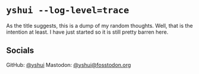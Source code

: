 # `yshui --log-level=trace`

As the title suggests, this is a dump of my random thoughts. Well, that is the intention at least. I have just started so it is still pretty barren here.


## Socials

GitHub: [@yshui](http://github.com/yshui)
Mastodon: [@yshui@fosstodon.org](https://fosstodon.org/@yshui)

